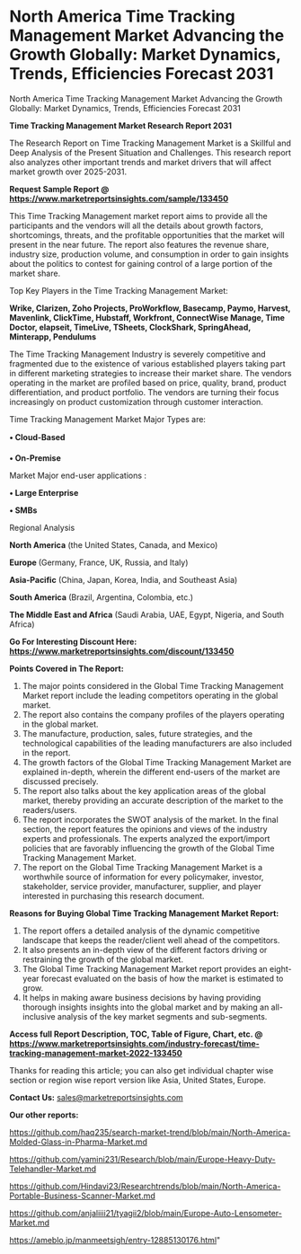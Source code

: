 # North America Time Tracking Management Market Advancing the Growth Globally: Market Dynamics, Trends, Efficiencies Forecast 2031
North America Time Tracking Management Market Advancing the Growth Globally: Market Dynamics, Trends, Efficiencies Forecast 2031

<strong>Time Tracking Management Market Research Report 2031</strong>

The Research Report on Time Tracking Management Market is a Skillful and Deep Analysis of the Present Situation and Challenges. This research report also analyzes other important trends and market drivers that will affect market growth over 2025-2031.

<strong>Request Sample Report @ <a href=https://www.marketreportsinsights.com/sample/133450>https://www.marketreportsinsights.com/sample/133450</a></strong>

This Time Tracking Management market report aims to provide all the participants and the vendors will all the details about growth factors, shortcomings, threats, and the profitable opportunities that the market will present in the near future. The report also features the revenue share, industry size, production volume, and consumption in order to gain insights about the politics to contest for gaining control of a large portion of the market share.

Top Key Players in the Time Tracking Management Market:

<strong>Wrike, Clarizen, Zoho Projects, ProWorkflow, Basecamp, Paymo, Harvest, Mavenlink, ClickTime, Hubstaff, Workfront, ConnectWise Manage, Time Doctor, elapseit, TimeLive, TSheets, ClockShark, SpringAhead, Minterapp, Pendulums</strong>

The Time Tracking Management Industry is severely competitive and fragmented due to the existence of various established players taking part in different marketing strategies to increase their market share. The vendors operating in the market are profiled based on price, quality, brand, product differentiation, and product portfolio. The vendors are turning their focus increasingly on product customization through customer interaction.

Time Tracking Management Market Major Types are:

<strong>• Cloud-Based

• On-Premise</strong>

Market Major end-user applications :

<strong>• Large Enterprise

• SMBs</strong>

Regional Analysis

</u><strong><b>North America</b></strong> (the United States, Canada, and Mexico)

<strong><b>Europe </b></strong>(Germany, France, UK, Russia, and Italy)

<strong><b>Asia-Pacific</b></strong> (China, Japan, Korea, India, and Southeast Asia)

<strong><b>South America</b></strong> (Brazil, Argentina, Colombia, etc.)

<strong><b>The Middle East and Africa</b></strong> (Saudi Arabia, UAE, Egypt, Nigeria, and South Africa)

<strong>Go For Interesting Discount Here: <a href=https://www.marketreportsinsights.com/discount/133450>https://www.marketreportsinsights.com/discount/133450</a></strong>

<strong>Points Covered in The Report:</strong>
<ol>
  <li>The major points considered in the Global Time Tracking Management Market report include the leading competitors operating in the global market.</li>
  <li>The report also contains the company profiles of the players operating in the global market.</li>
  <li>The manufacture, production, sales, future strategies, and the technological capabilities of the leading manufacturers are also included in the report.</li>
  <li>The growth factors of the Global Time Tracking Management Market are explained in-depth, wherein the different end-users of the market are discussed precisely.</li>
  <li>The report also talks about the key application areas of the global market, thereby providing an accurate description of the market to the readers/users.</li>
  <li>The report incorporates the SWOT analysis of the market. In the final section, the report features the opinions and views of the industry experts and professionals. The experts analyzed the export/import policies that are favorably influencing the growth of the Global Time Tracking Management Market.</li>
  <li>The report on the Global Time Tracking Management Market is a worthwhile source of information for every policymaker, investor, stakeholder, service provider, manufacturer, supplier, and player interested in purchasing this research document.</li>
</ol>
<strong>Reasons for Buying Global Time Tracking Management Market Report:</strong>

<ol>
  <li>The report offers a detailed analysis of the dynamic competitive landscape that keeps the reader/client well ahead of the competitors.</li>
  <li>It also presents an in-depth view of the different factors driving or restraining the growth of the global market.</li>
  <li>The Global Time Tracking Management Market report provides an eight-year forecast evaluated on the basis of how the market is estimated to grow.</li>
  <li>It helps in making aware business decisions by having providing thorough insights insights into the global market and by making an all-inclusive analysis of the key market segments and sub-segments.</li>
</ol>
<strong>Access full Report Description, TOC, Table of Figure, Chart, etc. @ <a href=https://www.marketreportsinsights.com/industry-forecast/time-tracking-management-market-2022-133450>https://www.marketreportsinsights.com/industry-forecast/time-tracking-management-market-2022-133450</a></strong>


Thanks for reading this article; you can also get individual chapter wise section or region wise report version like Asia, United States, Europe.

<strong>Contact Us:</strong>
sales@marketreportsinsights.com

<strong>Our other reports:</strong>

<a href=https://github.com/haq235/search-market-trend/blob/main/North-America-Molded-Glass-in-Pharma-Market.md>https://github.com/haq235/search-market-trend/blob/main/North-America-Molded-Glass-in-Pharma-Market.md</a>

<a href=https://github.com/yamini231/Research/blob/main/Europe-Heavy-Duty-Telehandler-Market.md>https://github.com/yamini231/Research/blob/main/Europe-Heavy-Duty-Telehandler-Market.md</a>

<a href=https://github.com/Hindavi23/Researchtrends/blob/main/North-America-Portable-Business-Scanner-Market.md>https://github.com/Hindavi23/Researchtrends/blob/main/North-America-Portable-Business-Scanner-Market.md</a>

<a href=https://github.com/anjaliiii21/tyagii2/blob/main/Europe-Auto-Lensometer-Market.md>https://github.com/anjaliiii21/tyagii2/blob/main/Europe-Auto-Lensometer-Market.md</a>

<a href=https://ameblo.jp/manmeetsigh/entry-12885130176.html>https://ameblo.jp/manmeetsigh/entry-12885130176.html</a>"
